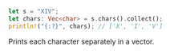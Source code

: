 ```rust
let s = "XIV";
let chars: Vec<char> = s.chars().collect();
println!("{:?}", chars); // ['X', 'I', 'V']
```

Prints each character separately in a vector.